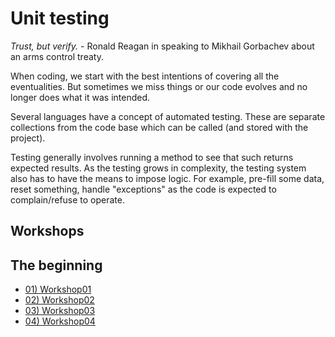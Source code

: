 # Unit testing
*Trust, but verify.* - Ronald Reagan in speaking to Mikhail Gorbachev about an arms control treaty.

When coding, we start with the best intentions of covering all the eventualities.  But sometimes we miss things or our code evolves and no longer does what it was intended.

Several languages have a concept of automated testing.  These are separate collections from the code base which can be called (and stored with the project).

Testing generally involves running a method to see that such returns expected results.  As the testing grows in complexity, the testing system also has to have the means to impose logic.  For example, pre-fill some data, reset something, handle "exceptions" as the code is expected to complain/refuse to operate.

## Workshops

## The beginning
- [01) Workshop01](workshop/Workshop01.md)
- [02) Workshop02](workshop/Workshop02.md)
- [03) Workshop03](workshop/Workshop03.md)
- [04) Workshop04](workshop/Workshop04.md)

